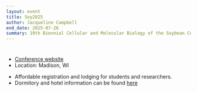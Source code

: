 ```yaml
---
layout: event
title: Soy2025
author: Jacqueline Campbell
end_date: 2025-07-26
summary: 19th Biennial Cellular and Molecular Biology of the Soybean Conference
---
```

<h1 class="uk-heading-divider"></h1>
<ul class="uk-list">
    <li><a href="https://conferences.union.wisc.edu/soy2025/" target="_blank">Conference website</a></li>
    <li>Location: Madison, WI</li>
</ul>

<ul class="uk-list">
    <li>Affordable registration and lodging for students and researchers.</li>
    <li>Dormitory and hotel information can be found <a href="https://conferences.union.wisc.edu/soy2025/lodging/" target='_blank'>here</a></li>
</ul>
